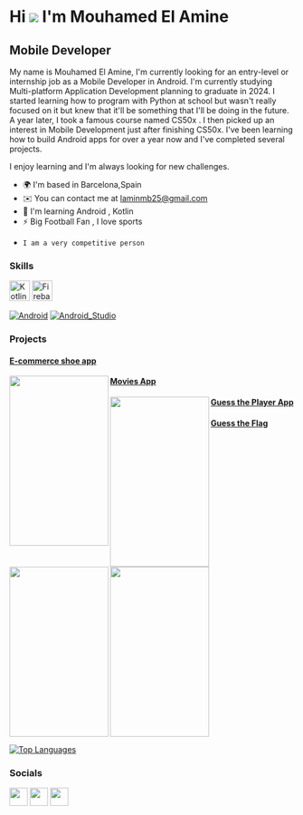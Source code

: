  Hi ![](https://user-images.githubusercontent.com/18350557/176309783-0785949b-9127-417c-8b55-ab5a4333674e.gif) I'm Mouhamed El Amine
=========================================================================================================================================

Mobile Developer
----------------

My name is Mouhamed El Amine, I'm currently looking for an entry-level or internship job as a Mobile Developer in Android. I'm currently studying Multi-platform Application Development planning to graduate in 2024. I started learning how to program with Python at school but wasn't really focused on it but knew that it'll be something that I'll be doing in the future. A year later, I took a famous course named CS50x . I then picked up an interest in Mobile Development just after finishing CS50x. I've been learning how to build Android apps for over a year now and I've completed several projects.
 
I enjoy learning and I'm always looking for new challenges.

* 🌍  I'm based in Barcelona,Spain
* ✉️  You can contact me at [laminmb25@gmail.com](mailto:laminmb25@gmail.com)
* 🧠  I'm learning Android , Kotlin
* ⚡  Big Football Fan , I love sports
*     I am a very competitive person

### Skills

<p align="left">
<a href="https://kotlinlang.org/" target="_blank" rel="noreferrer"><img src="https://raw.githubusercontent.com/danielcranney/readme-generator/main/public/icons/skills/kotlin-colored.svg" width="36" height="36" alt="Kotlin" /></a>
 <a href="https://firebase.google.com/" target="_blank" rel="noreferrer"><img src="https://raw.githubusercontent.com/danielcranney/readme-generator/main/public/icons/skills/firebase-colored.svg" width="36" height="36" alt="Firebase" /></a>
</p>


[![Android](https://img.shields.io/badge/Android-3DDC84?style=for-the-badge&logo=android&logoColor=white&labelColor=101010)]()
[![Android_Studio](https://img.shields.io/badge/Android_Studio-3DDC84?style=for-the-badge&logo=android-studio&logoColor=white&labelColor=101010)]()



### Projects

#### [E-commerce shoe app](https://github.com/LMBcode/ecommerceapp)

<img src ="https://user-images.githubusercontent.com/97587141/195929235-9d1e957b-d143-4027-a9b5-784decf11de8.png" width = "175" height="300" align="left">


#### [Movies App](https://github.com/LMBcode/MoviesApp)

<img src = "https://user-images.githubusercontent.com/97587141/184680489-9f8f2018-7490-4660-867b-c8a45cfc5113.png" width = "175" height="300" align="left">

#### [Guess the Player App](https://github.com/LMBcode/GuessThePlayer)
<img src = "https://user-images.githubusercontent.com/97587141/184537509-4d9ca338-63d5-47dd-a581-e08d2e6a62c4.png" width = "175" height = "300"  align="left">

#### [Guess the Flag](https://github.com/LMBcode/FlagsApp)

<img src = "https://user-images.githubusercontent.com/97587141/184535185-62f9c105-f84b-4f8e-b38d-5943a9042895.png" width = "175" height = "300">


<a href="https://github.com/lmbcode" align="left"><img src="https://github-readme-stats.vercel.app/api/top-langs/?username=lmbcode&langs_count=10&title_color=0891b2&text_color=ffffff&icon_color=0891b2&bg_color=1c1917&hide_border=true&locale=en&custom_title=Top%20%Languages" alt="Top Languages" /></a>


### Socials

<p align="left"> <a href="https://www.github.com/lmbcode" target="_blank" rel="noreferrer"><img src="https://raw.githubusercontent.com/danielcranney/readme-generator/main/public/icons/socials/github.svg" width="32" height="32" /></a> <a href="http://www.instagram.com/lmb.code" target="_blank" rel="noreferrer"><img src="https://raw.githubusercontent.com/danielcranney/readme-generator/main/public/icons/socials/instagram.svg" width="32" height="32" /></a> <a href="https://www.linkedin.com/in/mouhamed-el-amine-mbacke-311569246/" target="_blank" rel="noreferrer"><img src="https://raw.githubusercontent.com/danielcranney/readme-generator/main/public/icons/socials/linkedin.svg" width="32" height="32" /></a></p>
